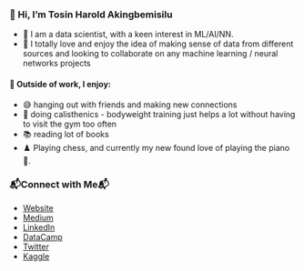 ### 👋 Hi, I’m Tosin Harold Akingbemisilu

- 👀 I am a data scientist, with a keen interest in ML/AI/NN.
- 💞️ I totally love and enjoy the idea of making sense of data from different sources and looking to collaborate on any machine learning / neural networks projects

#### 🌱 Outside of work, I enjoy:
- 😅 hanging out with friends and making new connections
- 🤸 doing calisthenics - bodyweight training just helps a lot without having to visit the gym too often
- 📚 reading lot of books
- ♟️ Playing chess, and currently my new found love of playing the piano 🎹.

### 📬Connect with Me📬
- [Website](https://www.tosinharold.com)
- [Medium](https://tosinharold.medium.com/)
- [LinkedIn](https://www.linkedin.com/in/tosin-akingbemisilu)
- [DataCamp](https://www.datacamp.com/profile/tosmartak)
- [Twitter](https://www.twitter.com/tosmartak)
- [Kaggle](https://www.kaggle.com/tosinhakingbemisilu) 

<!---
tosmartak/tosmartak is a ✨ special ✨ repository because its `README.md` (this file) appears on your GitHub profile.
You can click the Preview link to take a look at your changes.
--->
